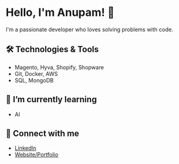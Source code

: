 # Hello, I'm Anupam! 👋
I'm a passionate developer who loves solving problems with code.

## 🛠️ Technologies & Tools
- Magento, Hyva, Shopify, Shopware
- Git, Docker, AWS
- SQL, MongoDB

## 🌱 I’m currently learning
- AI

## 🔗 Connect with me
- [LinkedIn](https://www.linkedin.com/in/anupam-tiwari-9ba332192/)
- [Website/Portfolio](https://www.sprinix.com)
